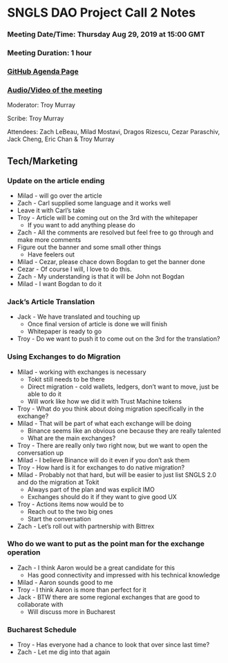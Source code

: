 # SNGLS DAO Project Call 2 Notes

### Meeting Date/Time: Thursday Aug 29, 2019 at 15:00 GMT
### Meeting Duration: 1 hour
### [GitHub Agenda Page](https://github.com/SingularDTV/snglsdao-pm/issues/6)
### [Audio/Video of the meeting](https://breaker.io)

Moderator: Troy Murray

Scribe: Troy Murray

Attendees: Zach LeBeau, Milad Mostavi, Dragos Rizescu, Cezar Paraschiv, Jack Cheng, Eric Chan & Troy Murray

## Tech/Marketing

### Update on the article ending
- Milad - will go over the article
- Zach - Carl supplied some language and it works well
- Leave it with Carl’s take
- Troy - Article will be coming out on the 3rd with the whitepaper
   - If you want to add anything please do
- Zach - All the comments are resolved but feel free to go through and make more comments
- Figure out the banner and some small other things
    - Have feelers out
- Milad - Cezar, please chace down Bogdan to get the banner done
- Cezar - Of course I will, I love to do this.
- Zach - My understanding is that it will be John not Bogdan
- Milad - I want Bogdan to do it

### Jack’s Article Translation
- Jack - We have translated and touching up
    - Once final version of article is done we will finish
    - Whitepaper is ready to go
- Troy - Do we want to push it to come out on the 3rd for the translation?

### Using Exchanges to do Migration
- Milad - working with exchanges is necessary
    - Tokit still needs to be there
    - Direct migration - cold wallets, ledgers, don’t want to move, just be able to do it
    - Will work like how we did it with Trust Machine tokens
- Troy - What do you think about doing migration specifically in the exchange?
- Milad - That will be part of what each exchange will be doing
    - Binance seems like an obvious one because they are really talented
    - What are the main exchanges?
- Troy - There are really only two right now, but we want to open the conversation up
- Milad - I believe Binance will do it even if you don’t ask them
- Troy - How hard is it for exchanges to do native migration?
- Milad - Probably not that hard, but will be easier to just list SNGLS 2.0 and do the migration at Tokit
    - Always part of the plan and was explicit IMO
    - Exchanges should do it if they want to give good UX
- Troy - Actions items now would be to 
    - Reach out to the two big ones
    - Start the conversation
- Zach - Let’s roll out with partnership with Bittrex

### Who do we want to put as the point man for the exchange operation
- Zach - I think Aaron would be a great candidate for this
    - Has good connectivity and impressed with his technical knowledge
- Milad - Aaron sounds good to me
- Troy - I think Aaron is more than perfect for it
- Jack - BTW there are some regional exchanges that are good to collaborate with
    - Will discuss more in Bucharest

### Bucharest Schedule
- Troy - Has everyone had a chance to look that over since last time?
- Zach - Let me dig into that again
